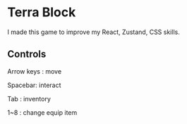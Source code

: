 # Terra Block
  
I made this game to improve my React, Zustand, CSS skills.

## Controls 
  
Arrow keys : move   

Spacebar: interact  

Tab : inventory  

1~8 : change equip item   
 
 
  
